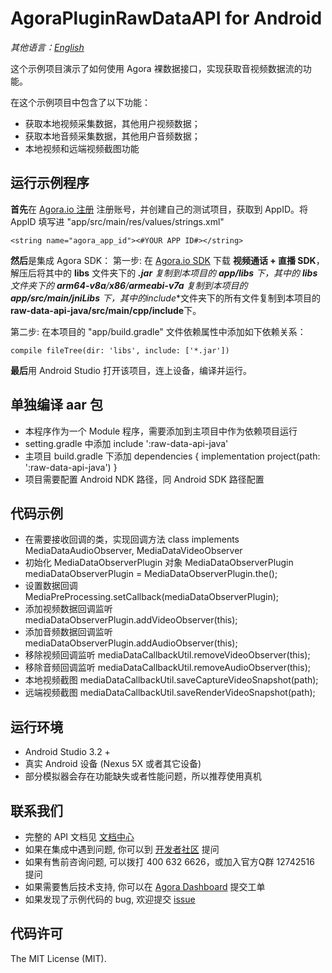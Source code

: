 # AgoraPluginRawDataAPI for Android

*其他语言：[English](README.md)*

这个示例项目演示了如何使用 Agora 裸数据接口，实现获取音视频数据流的功能。

在这个示例项目中包含了以下功能：

- 获取本地视频采集数据，其他用户视频数据；
- 获取本地音频采集数据，其他用户音频数据；
- 本地视频和远端视频截图功能

## 运行示例程序
**首先**在 [Agora.io 注册](https://dashboard.agora.io/cn/signup/) 注册账号，并创建自己的测试项目，获取到 AppID。将 AppID 填写进 "app/src/main/res/values/strings.xml"

```
<string name="agora_app_id"><#YOUR APP ID#></string>
```

**然后**是集成 Agora SDK：
 第一步: 在 [Agora.io SDK](https://www.agora.io/cn/download/) 下载 **视频通话 + 直播 SDK**，解压后将其中的 **libs** 文件夹下的 ***.jar** 复制到本项目的 **app/libs** 下，其中的 **libs** 文件夹下的 **arm64-v8a**/**x86**/**armeabi-v7a** 复制到本项目的 **app/src/main/jniLibs** 下，其中的**include**文件夹下的所有文件复制到本项目的
**raw-data-api-java/src/main/cpp/include**下。

 第二步: 在本项目的 "app/build.gradle" 文件依赖属性中添加如下依赖关系：

```
compile fileTree(dir: 'libs', include: ['*.jar'])
```

**最后**用 Android Studio 打开该项目，连上设备，编译并运行。


## 单独编译 aar 包
- 本程序作为一个 Module 程序，需要添加到主项目中作为依赖项目运行
- setting.gradle 中添加  include ':raw-data-api-java'
- 主项目 build.gradle 下添加 
	dependencies {
	    implementation project(path: ':raw-data-api-java')
	}
- 项目需要配置 Android NDK 路径，同 Android SDK 路径配置

## 代码示例
- 在需要接收回调的类，实现回调方法       class implements MediaDataAudioObserver, MediaDataVideoObserver
- 初始化 MediaDataObserverPlugin 对象  MediaDataObserverPlugin mediaDataObserverPlugin = MediaDataObserverPlugin.the();
- 设置数据回调                         MediaPreProcessing.setCallback(mediaDataObserverPlugin);
- 添加视频数据回调监听                  mediaDataObserverPlugin.addVideoObserver(this);
- 添加音频数据回调监听                  mediaDataObserverPlugin.addAudioObserver(this);
- 移除视频回调监听                      mediaDataCallbackUtil.removeVideoObserver(this);
- 移除音频回调监听                      mediaDataCallbackUtil.removeAudioObserver(this);
- 本地视频截图                         mediaDataCallbackUtil.saveCaptureVideoSnapshot(path);
- 远端视频截图                         mediaDataCallbackUtil.saveRenderVideoSnapshot(path);

## 运行环境
- Android Studio 3.2 +
- 真实 Android 设备 (Nexus 5X 或者其它设备)
- 部分模拟器会存在功能缺失或者性能问题，所以推荐使用真机

## 联系我们
- 完整的 API 文档见 [文档中心](https://docs.agora.io/cn/)
- 如果在集成中遇到问题, 你可以到 [开发者社区](https://dev.agora.io/cn/) 提问
- 如果有售前咨询问题, 可以拨打 400 632 6626，或加入官方Q群 12742516 提问
- 如果需要售后技术支持, 你可以在 [Agora Dashboard](https://dashboard.agora.io) 提交工单
- 如果发现了示例代码的 bug, 欢迎提交 [issue](https://github.com/AgoraIO/Advanced-Video/issues)

## 代码许可
The MIT License (MIT).
